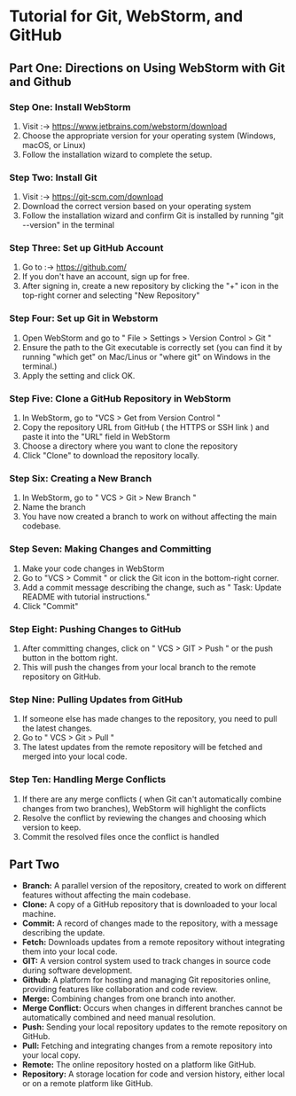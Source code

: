 # Tutorial for Git, WebStorm, and GitHub 

## Part One: Directions on Using WebStorm with Git and Github 
  ### Step One: Install WebStorm 
  1. Visit :-> https://www.jetbrains.com/webstorm/download
  2. Choose the appropriate version for your operating system (Windows, macOS, or Linux)
  3. Follow the installation wizard to complete the setup.

### Step Two: Install Git 
1. Visit :-> https://git-scm.com/download
2. Download the correct version based on your operating system
3. Follow the installation wizard and confirm Git is installed by running "git --version" in the terminal

### Step Three: Set up GitHub Account 
1. Go to :-> https://github.com/
2. If you don't have an account, sign up for free.
3. After signing in, create a new repository by clicking the "+" icon in the top-right corner and selecting "New Repository" 

### Step Four: Set up Git in Webstorm
1. Open WebStorm and go to " File > Settings > Version Control > Git "
2. Ensure the path to the Git executable is correctly set (you can find it by running "which get" on Mac/Linus or "where git" on Windows in the terminal.)
3. Apply the setting and click OK.

### Step Five: Clone a GitHub Repository in WebStorm 
1. In WebStorm, go to "VCS > Get from Version Control "
2. Copy the repository URL from GitHub ( the HTTPS or SSH link ) and paste it into the "URL" field in WebStorm
3. Choose a directory where you want to clone the repository
4. Click "Clone" to download the repository locally.

### Step Six: Creating a New Branch 
1. In WebStorm, go to " VCS > Git > New Branch "
2. Name the branch
3. You have now created a branch to work on without affecting the main codebase.

### Step Seven: Making Changes and Committing 
1. Make your code changes in WebStorm
2. Go to "VCS > Commit " or click the Git icon in the bottom-right corner.
3. Add a commit message describing the change, such as " Task: Update README with tutorial instructions."
4. Click "Commit"

### Step Eight: Pushing Changes to GitHub 
1. After committing changes, click on " VCS > GIT > Push " or the push button in the bottom right.
2. This will push the changes from your local branch to the remote repository on GitHub.

### Step Nine: Pulling Updates from GitHub
1. If someone else has made changes to the repository, you need to pull the latest changes.
2. Go to " VCS > Git > Pull "
3. The latest updates from the remote repository will be fetched and merged into your local code.

### Step Ten: Handling Merge Conflicts 
1. If there are any merge conflicts ( when Git can't automatically combine changes from two branches), WebStorm will highlight the conflicts
2. Resolve the conflict by reviewing the changes and choosing which version to keep.
3. Commit the resolved files once the conflict is handled 

## Part Two 
- **Branch:** A parallel version of the repository, created to work on different features without affecting the main codebase.
- **Clone:** A copy of a GitHub repository that is downloaded to your local machine.
- **Commit:** A record of changes made to the repository, with a message describing the update.
- **Fetch:** Downloads updates from a remote repository without integrating them into your local code.
- **GIT:** A version control system used to track changes in source code during software development.
- **Github:** A platform for hosting and managing Git repositories online, providing features like collaboration and code review.
- **Merge:** Combining changes from one branch into another.
- **Merge Conflict:** Occurs when changes in different branches cannot be automatically combined and need manual resolution.
- **Push:** Sending your local repository updates to the remote repository on GitHub.
- **Pull:** Fetching and integrating changes from a remote repository into your local copy.
- **Remote:** The online repository hosted on a platform like GitHub.
- **Repository:** A storage location for code and version history, either local or on a remote platform like GitHub.




  
 







